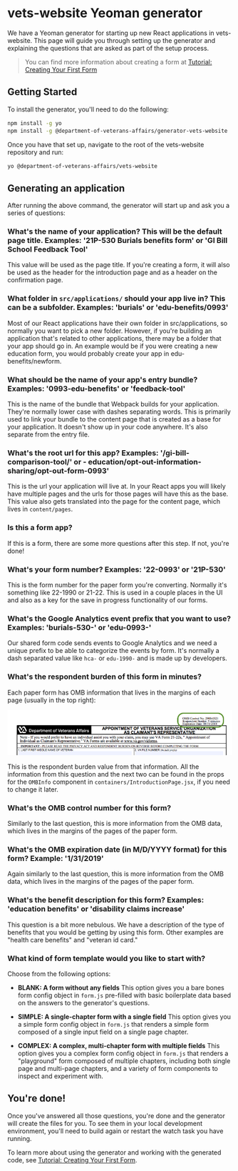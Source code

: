 # vets-website Yeoman generator

We have a Yeoman generator for starting up new React applications in vets-website. This page will guide you through setting up the generator and explaining the questions that are asked as part of the setup process.

> You can find more information about creating a form at [Tutorial: Creating Your First Form](https://github.com/department-of-veterans-affairs/vets-work-practices/blob/master/External-Contractors-DeveloperDocs/vets-website/forms/form-tutorial-basic.md)

## Getting Started

To install the generator, you'll need to do the following:

```bash
npm install -g yo
npm install -g @department-of-veterans-affairs/generator-vets-website
```

Once you have that set up, navigate to the root of the vets-website repository and run:

```bash
yo @department-of-veterans-affairs/vets-website
```

## Generating an application

After running the above command, the generator will start up and ask you a series of questions:

### What's the name of your application? This will be the default page title. Examples: '21P-530 Burials benefits form' or 'GI Bill School Feedback Tool'

This value will be used as the page title. If you're creating a form, it will also be used as the header for the introduction page and as a header on the confirmation page.

### What folder in `src/applications/` should your app live in? This can be a subfolder. Examples: 'burials' or 'edu-benefits/0993'

Most of our React applications have their own folder in src/applications, so normally you want to pick a new folder. However, if you're building an application that's related to other applications, there may be a folder that your app should go in. An example would be if you were creating a new education form, you would probably create your app in edu-benefits/newform.

### What should be the name of your app's entry bundle? Examples: '0993-edu-benefits' or 'feedback-tool'

This is the name of the bundle that Webpack builds for your application. They're normally lower case with dashes separating words. This is primarily used to link your bundle to the content page that is created as a base for your application. It doesn't show up in your code anywhere. It's also separate from the entry file.

### What's the root url for this app? Examples: '/gi-bill-comparison-tool/' or - education/opt-out-information-sharing/opt-out-form-0993'

This is the url your application will live at. In your React apps you will likely have multiple pages and the urls for those pages will have this as the base. This value also gets translated into the page for the content page, which lives in `content/pages`.

### Is this a form app?

If this is a form, there are some more questions after this step. If not, you're done!

### What's your form number? Examples: '22-0993' or '21P-530'

This is the form number for the paper form you're converting. Normally it's something like 22-1990 or 21-22. This is used in a couple places in the UI and also as a key for the save in progress functionality of our forms.

### What's the Google Analytics event prefix that you want to use? Examples: 'burials-530-' or 'edu-0993-'

Our shared form code sends events to Google Analytics and we need a unique prefix to be able to categorize the events by form. It's normally a dash separated value like `hca-` or `edu-1990-` and is made up by developers.

### What's the respondent burden of this form in minutes?

Each paper form has OMB information that lives in the margins of each page (usually in the top right):

![Form page with OMB info](omb_form_info.png)

This is the respondent burden value from that information. All the information from this question and the next two can be found in the props for the `OMBInfo` component in `containers/IntroductionPage.jsx`, if you need to change it later.

### What's the OMB control number for this form?

Similarly to the last question, this is more information from the OMB data, which lives in the margins of the pages of the paper form.

### What's the OMB expiration date (in M/D/YYYY format) for this form? Example: '1/31/2019'

Again similarly to the last question, this is more information from the OMB data, which lives in the margins of the pages of the paper form.

### What's the benefit description for this form? Examples: 'education benefits' or 'disability claims increase'

This question is a bit more nebulous. We have a description of the type of benefits that you would be getting by using this form. Other examples are "health care benefits" and "veteran id card."

### What kind of form template would you like to start with?

Choose from the following options:

- **BLANK: A form without any fields**
  This option gives you a bare bones form config object in `form.js` pre-filled with basic boilerplate data based on the answers to the generator's questions.

- **SIMPLE: A single-chapter form with a single field**
  This option gives you a simple form config object in `form.js` that renders a simple form composed of a single input field on a single page chapter.

- **COMPLEX: A complex, multi-chapter form with multiple fields**
  This option gives you a complex form config object in `form.js` that renders a "playground" form composed of multiple chapters, including both single page and multi-page chapters, and a variety of form components to inspect and experiment with.

## You're done!

Once you've answered all those questions, you're done and the generator will create the files for you. To see them in your local development environment, you'll need to build again or restart the watch task you have running.

To learn more about using the generator and working with the generated code, see [Tutorial: Creating Your First Form](https://department-of-veterans-affairs.github.io/va-digital-services-platform-docs/docs/vets-developer-docs/vets-website/forms/form-tutorial.html).
